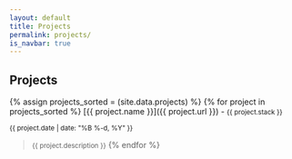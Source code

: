 ```yaml
---
layout: default
title: Projects
permalink: projects/
is_navbar: true
---
```


## Projects
{% assign projects_sorted = (site.data.projects) %}
{% for project in projects_sorted %}
[{{ project.name }}]({{ project.url }}) - <small>{{ project.stack }}</small><div class="post-data-elements"><small>{{ project.date | date: "%B %-d, %Y" }}</small></div>

> <small>{{ project.description }}</small>
{% endfor %}